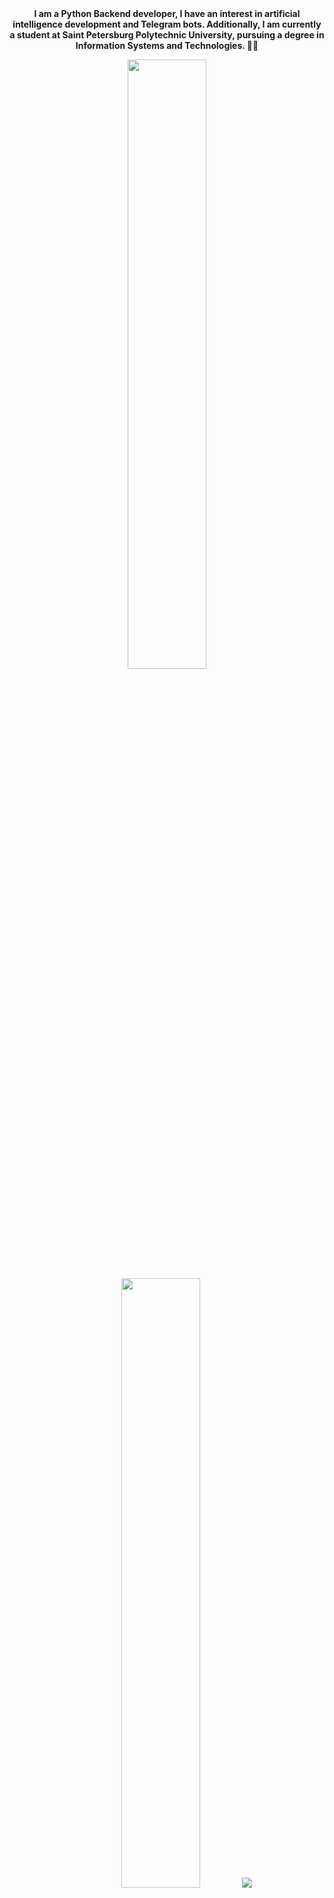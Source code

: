 <div align="center">
  <b>I am a Python Backend developer, I have an interest in artificial intelligence development and Telegram bots. Additionally, I am currently a student at Saint Petersburg Polytechnic University, pursuing a degree in Information Systems and Technologies. 👨‍💻</b>
</p>
    
<div align="center">
<p align="center">
  <img height="50%" width="auto" src ="https://github-readme-stats.vercel.app/api?username=arecidive&show_icons=true&count_private=true&theme=darcula&hide_border=true&hide=issues,contribs&bg_color=00000000">
  <img height="50%" width="auto" src ="https://github-readme-stats.vercel.app/api/top-langs/?username=arecidive&layout=compact&hide_border=true&theme=darcula&bg_color=00000000&langs_count=6&hide=jupyter%20notebook,tex,css,php&exclude_repo=Pacman-AI">
  <img src ="https://github-readme-streak-stats.herokuapp.com?user=arecidive&theme=darcula&hide_border=true&background=FFFFFF00">
  <br>
  <br>
</p>

